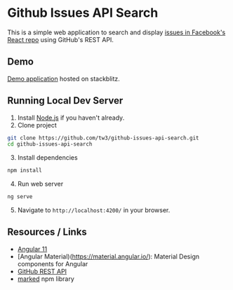 # Github Issues API Search

This is a simple web application to search and display [issues in Facebook's React repo](https://github.com/facebook/react/issues) using GitHub's REST API.

## Demo

[Demo application](https://stackblitz.com/github/tw3/github-issues-api-search) hosted on stackblitz.

## Running Local Dev Server

1. Install [Node.js](https://nodejs.org/) if you haven't already.
2. Clone project
  ```bash
  git clone https://github.com/tw3/github-issues-api-search.git
  cd github-issues-api-search
  ```
3. Install dependencies
  ```bash
  npm install
  ```
4. Run web server
  ```bash
  ng serve
  ```
5. Navigate to `http://localhost:4200/` in your browser.

## Resources / Links

* [Angular 11](https://angular.io/)
* [Angular Material)(https://material.angular.io/): Material Design components for Angular
* [GitHub REST API](https://docs.github.com/en/rest)
* [marked](https://www.npmjs.com/package/marked) npm library
